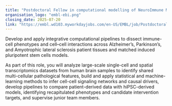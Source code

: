 ```yaml
---
title: "Postdoctoral Fellow in computational modelling of NeuroImmune Mechanisms of Neurodegeneration"
organisation_logo: "embl-ebi.png"
closing_date: 2025-07-20
link: "https://embl.wd103.myworkdayjobs.com/en-US/EMBL/job/Postdoctoral-Fellow-in-computational-modelling-of-NeuroImmune-Mechanisms-of-Neurodegeneration--Open-Targets-_JR1743"
---
```

Develop and apply integrative computational pipelines to dissect immune-cell phenotypes and cell–cell interactions across Alzheimer’s, Parkinson’s, and Amyotrophic lateral sclerosis patient tissues and matched induced pluripotent stem cells models.

As part of this role, you will analyze large-scale single-cell and spatial transcriptomics datasets from human brain samples to identify shared multi-cellular pathological features, build and apply statistical and machine-learning methods to infer cell-cell signaling networks and causal drivers, develop pipelines to compare patient-derived data with hiPSC-derived models, identifying recapitulated phenotypes and candidate intervention targets, and supervise junior team members.

